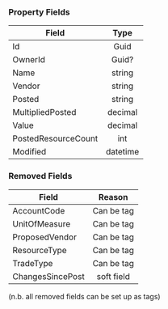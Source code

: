 ### Property Fields

| Field        | Type           | 
| ------------- |:-------------:|
| Id      | Guid |
| OwnerId      | Guid? |
| Name | string      |
| Vendor | string      |
| Posted | string      |
| MultipliedPosted | decimal      |
| Value | decimal      |
| PostedResourceCount | int     |
| Modified | datetime      |

### Removed Fields

| Field        | Reason           | 
| ------------- |:-------------:|
| AccountCode | Can be tag      |
| UnitOfMeasure | Can be tag      |
| ProposedVendor | Can be tag      |
| ResourceType | Can be tag      |
| TradeType | Can be tag      |
| ChangesSincePost | soft field |

(n.b. all removed fields can be set up as tags)
